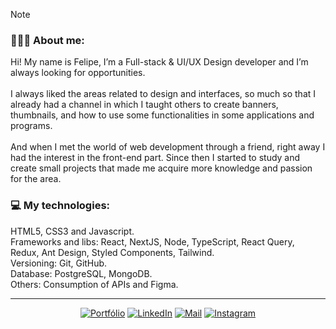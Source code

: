 > [!NOTE]
> ### 🧑🏽‍💻 About me:
> Hi! My name is Felipe, I’m a Full-stack & UI/UX Design developer and I’m always looking for opportunities.
> </br>
> </br>
> I always liked the areas related to design and interfaces, so much so that I already had a channel in which I taught others to create banners, thumbnails, and how to use some functionalities in some applications and programs.
> </br>
> </br>
> And when I met the world of web development through a friend, right away I had the interest in the front-end part. Since then I started to study and create small projects that made me acquire more knowledge and passion for the area.
> </br>
>  ### 💻 My technologies:
>  HTML5, CSS3 and Javascript.
> </br>
>  Frameworks and libs: React, NextJS, Node, TypeScript, React Query, Redux, Ant Design, Styled Components, Tailwind.
> </br>
>  Versioning: Git, GitHub.
> </br>
> Database: PostgreSQL, MongoDB.
> </br>
> Others: Consumption of APIs and Figma.
>

---

<div align="center">
  
  [![Portfólio](https://img.shields.io/badge/Portfólio-black?style=flat-square&logo=Read.cv)](https://mfelipesilva-v2.vercel.app)
  [![LinkedIn](https://img.shields.io/badge/LinkedIn-black?style=flat-square&logo=linkedIn&logoColor=0073B1)](https://linkedin.com/in/mfelipesilva)
  [![Mail](https://img.shields.io/badge/Mail-black?style=flat-square&logo=gmail)](mailto://silvaafelipe016@gmail.com)
  [![Instagram](https://img.shields.io/badge/Instagram-black?style=flat-square&logo=instagram)](https://instagram.com/mfelipesilva_)
</div>

